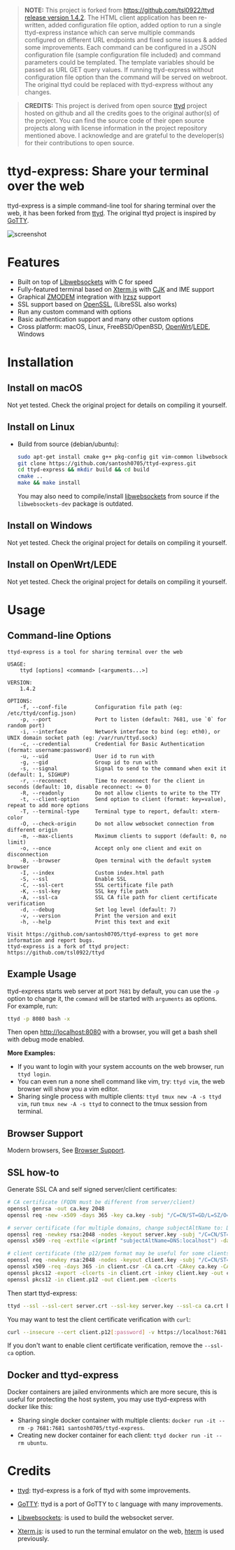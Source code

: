 > **NOTE:** This project is forked from https://github.com/tsl0922/ttyd [release version 1.4.2][21]. The HTML client application has been re-written, added configuration file option, added option to run a single ttyd-express instance which can serve multiple commands configured on different URL endpoints and fixed some issues & added some improvements. Each command can be configured in a JSON configuration file (sample configuration file included) and command parameters could be templated. The template variables should be passed as URL GET query values. If running ttyd-express without configuration file option than the command will be served on webroot. The original ttyd could be replaced with ttyd-express without any changes.


> **CREDITS:** This project is derived from open source [ttyd][20] project hosted on github and all the credits goes to the original author(s) of the project. You can find the source code of their open source projects along with license information in the project repository mentioned above. I acknowledge and are grateful to the developer(s) for their contributions to open source.

# ttyd-express: Share your terminal over the web

ttyd-express is a simple command-line tool for sharing terminal over the web, it has been forked from [ttyd][20]. The original ttyd project is inspired by [GoTTY][1].

![screenshot](https://github.com/santosh0705/ttyd-express/raw/master/screenshot.gif)

# Features

- Built on top of [Libwebsockets][2] with C for speed
- Fully-featured terminal based on [Xterm.js][3] with [CJK][18] and IME support
- Graphical [ZMODEM][16] integration with [lrzsz][17] support
- SSL support based on [OpenSSL][4], (LibreSSL also works)
- Run any custom command with options
- Basic authentication support and many other custom options
- Cross platform: macOS, Linux, FreeBSD/OpenBSD, [OpenWrt][5]/[LEDE][6], Windows

# Installation

## Install on macOS

Not yet tested. Check the original project for details on compiling it yourself.

## Install on Linux

- Build from source (debian/ubuntu):

    ```bash
    sudo apt-get install cmake g++ pkg-config git vim-common libwebsockets-dev libjson-c-dev libssl-dev
    git clone https://github.com/santosh0705/ttyd-express.git
    cd ttyd-express && mkdir build && cd build
    cmake ..
    make && make install
    ```

    You may also need to compile/install [libwebsockets][2] from source if the `libwebsockets-dev` package is outdated.

## Install on Windows

Not yet tested. Check the original project for details on compiling it yourself.

## Install on OpenWrt/LEDE

Not yet tested. Check the original project for details on compiling it yourself.

# Usage

## Command-line Options

```
ttyd-express is a tool for sharing terminal over the web

USAGE:
    ttyd [options] <command> [<arguments...>]

VERSION:
    1.4.2

OPTIONS:
    -f, --conf-file         Configuration file path (eg: /etc/ttyd/config.json)
    -p, --port              Port to listen (default: 7681, use `0` for random port)
    -i, --interface         Network interface to bind (eg: eth0), or UNIX domain socket path (eg: /var/run/ttyd.sock)
    -c, --credential        Credential for Basic Authentication (format: username:password)
    -u, --uid               User id to run with
    -g, --gid               Group id to run with
    -s, --signal            Signal to send to the command when exit it (default: 1, SIGHUP)
    -r, --reconnect         Time to reconnect for the client in seconds (default: 10, disable reconnect: <= 0)
    -R, --readonly          Do not allow clients to write to the TTY
    -t, --client-option     Send option to client (format: key=value), repeat to add more options
    -T, --terminal-type     Terminal type to report, default: xterm-color
    -O, --check-origin      Do not allow websocket connection from different origin
    -m, --max-clients       Maximum clients to support (default: 0, no limit)
    -o, --once              Accept only one client and exit on disconnection
    -B, --browser           Open terminal with the default system browser
    -I, --index             Custom index.html path
    -S, --ssl               Enable SSL
    -C, --ssl-cert          SSL certificate file path
    -K, --ssl-key           SSL key file path
    -A, --ssl-ca            SSL CA file path for client certificate verification
    -d, --debug             Set log level (default: 7)
    -v, --version           Print the version and exit
    -h, --help              Print this text and exit

Visit https://github.com/santosh0705/ttyd-express to get more information and report bugs.
ttyd-express is a fork of ttyd project: https://github.com/tsl0922/ttyd
```

## Example Usage

ttyd-express starts web server at port `7681` by default, you can use the `-p` option to change it, the `command` will be started with `arguments` as options. For example, run:

```bash
ttyd -p 8080 bash -x
```
Then open <http://localhost:8080> with a browser, you will get a bash shell with debug mode enabled.

**More Examples:**

- If you want to login with your system accounts on the web browser, run `ttyd login`.
- You can even run a none shell command like vim, try: `ttyd vim`, the web browser will show you a vim editor.
- Sharing single process with multiple clients: `ttyd tmux new -A -s ttyd vim`, run `tmux new -A -s ttyd` to connect to the tmux session from terminal.

## Browser Support

Modern browsers, See [Browser Support][15].

## SSL how-to

Generate SSL CA and self signed server/client certificates:

```bash
# CA certificate (FQDN must be different from server/client)
openssl genrsa -out ca.key 2048
openssl req -new -x509 -days 365 -key ca.key -subj "/C=CN/ST=GD/L=SZ/O=Acme, Inc./CN=Acme Root CA" -out ca.crt

# server certificate (for multiple domains, change subjectAltName to: DNS:example.com,DNS:www.example.com)
openssl req -newkey rsa:2048 -nodes -keyout server.key -subj "/C=CN/ST=GD/L=SZ/O=Acme, Inc./CN=localhost" -out server.csr
openssl x509 -req -extfile <(printf "subjectAltName=DNS:localhost") -days 365 -in server.csr -CA ca.crt -CAkey ca.key -CAcreateserial -out server.crt

# client certificate (the p12/pem format may be useful for some clients)
openssl req -newkey rsa:2048 -nodes -keyout client.key -subj "/C=CN/ST=GD/L=SZ/O=Acme, Inc./CN=client" -out client.csr
openssl x509 -req -days 365 -in client.csr -CA ca.crt -CAkey ca.key -CAcreateserial -out client.crt
openssl pkcs12 -export -clcerts -in client.crt -inkey client.key -out client.p12
openssl pkcs12 -in client.p12 -out client.pem -clcerts
```

Then start ttyd-express:

```bash
ttyd --ssl --ssl-cert server.crt --ssl-key server.key --ssl-ca ca.crt bash
```
You may want to test the client certificate verification with `curl`:

```bash
curl --insecure --cert client.p12[:password] -v https://localhost:7681
```

If you don't want to enable client certificate verification, remove the `--ssl-ca` option.

## Docker and ttyd-express

Docker containers are jailed environments which are more secure, this is useful for protecting the host system, you may use ttyd-express with docker like this:

- Sharing single docker container with multiple clients: `docker run -it --rm -p 7681:7681 santosh0705/ttyd-express`.
- Creating new docker container for each client: `ttyd docker run -it --rm ubuntu`.

# Credits

- [ttyd][20]: ttyd-express is a fork of ttyd with some improvements.
- [GoTTY][1]: ttyd is a port of GoTTY to `C` language with many improvements.
- [Libwebsockets][2]: is used to build the websocket server.
- [Xterm.js][3]: is used to run the terminal emulator on the web, [hterm][8] is used previously.

  [1]: https://github.com/yudai/gotty
  [2]: https://libwebsockets.org
  [3]: https://github.com/xtermjs/xterm.js
  [4]: https://www.openssl.org
  [5]: https://openwrt.org
  [6]: https://www.lede-project.org
  [7]: http://brew.sh
  [8]: https://chromium.googlesource.com/apps/libapps/+/HEAD/hterm
  [9]: https://github.com/tsl0922/ttyd/issues/6
  [10]: http://msys2.github.io
  [11]: https://github.com/mintty/mintty/blob/master/wiki/Tips.md#inputoutput-interaction-with-alien-programs
  [12]: https://github.com/rprichard/winpty
  [13]: https://github.com/tsl0922/ttyd/tree/master/msys2
  [14]: https://github.com/tsl0922/ttyd/tree/master/openwrt
  [15]: https://github.com/xtermjs/xterm.js#browser-support
  [16]: https://en.wikipedia.org/wiki/ZMODEM
  [17]: https://ohse.de/uwe/software/lrzsz.html
  [18]: https://en.wikipedia.org/wiki/CJK_characters
  [19]: https://cmake.org/
  [20]: https://github.com/tsl0922/ttyd
  [21]: https://github.com/tsl0922/ttyd/tree/1.4.2
